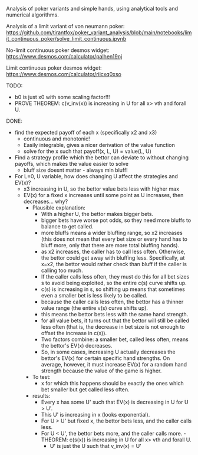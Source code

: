 Analysis of poker variants and simple hands, using analytical tools and numerical algorithms.

Analysis of a limit variant of von neumann poker:
https://github.com/tirantfox/poker_variant_analysis/blob/main/notebooks/limit_continuous_poker/solve_limit_continuous.ipynb

No-limit continuous poker desmos widget:
https://www.desmos.com/calculator/palhen19nj

Limit continuous poker desmos widget:
https://www.desmos.com/calculator/riicxq0xso

TODO:

- b0 is just x0 with some scaling factor!!!
- PROVE THEOREM: c(v_inv(x)) is increasing in U for all x> vth and forall U.

DONE:

- find the expected payoff of each x (specifically x2 and x3)
  - continuous and monotonic!
  - Easily integrable, gives a nicer derivation of the value function
  - solve for the x such that payoff(x, L, U) = value(L, U)
- Find a strategy profile which the bettor can deviate to without changing payoffs, which makes the value easier to solve
  - bluff size doesnt matter - always min bluff!
- For L=0, U variable, how does changing U affect the strategies and EV(x)?
  - x3 increasing in U, so the bettor value bets less with higher max
  - EV(x) for a fixed x increases until some point as U increases, then decreases... why?
    - Plausible explanation:
      - With a higher U, the bettor makes bigger bets.
      - bigger bets have worse pot odds, so they need more bluffs to balance to get called.
      - more bluffs means a wider bluffing range, so x2 increases (this does not mean that every bet size or every hand has to bluff more, only that there are more total bluffing hands).
      - as x2 increases, the caller has to call less often. Otherwise, the bettor could get away with bluffing less. Specifically, at x=x2, the bettor would rather check than bluff if the caller is calling too much.
      - If the caller calls less often, they must do this for all bet sizes s to avoid being exploited, so the entire c(s) curve shifts up.
      - c(s) is increasing in s, so shifting up means that sometimes even a smaller bet is less likely to be called.
      - because the caller calls less often, the bettor has a thinner value range (the entire v(s) curve shifts up).
      - this means the bettor bets less with the same hand strength.
      - for all value bets, it turns out that the bettor will still be called less often (that is, the decrease in bet size is not enough to offset the increase in c(s)).
      - Two factors combine: a smaller bet, called less often, means the bettor's EV(x) decreases.
      - So, in some cases, increasing U actually decreases the bettor's EV(x) for certain specific hand strengths. On average, however, it must increase EV(x) for a random hand strength because the value of the game is higher.
    - To test:
      - x for which this happens should be exactly the ones which bet smaller but get called less often.
    - results:
      - Every x has some U' such that EV(x) is decreasing in U for U > U'.
      - This U' is increasing in x (looks exponential).
      - For U > U' but fixed x, the bettor bets less, and the caller calls less.
      - For U < U', the bettor bets more, and the caller calls more.
        -THEOREM: c(s(x)) is increasing in U for all x> vth and forall U.
        - U' is just the U such that v_inv(x) = U'
